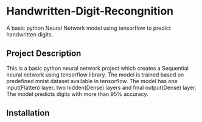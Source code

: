 # Handwritten-Digit-Recongnition
A basic python Neural Network model using tensorflow to predict handwritten digits.

## Project Description
This is a basic python neural network project which creates a Sequential neural network using tensorflow library. The model is trained based on predefined mnist dataset available in tensorflow. The model has one input(Flatten) layer, two hidden(Dense) layers and final output(Dense) layer. The model predicts digits with more than 95% accuracy.

## Installation

